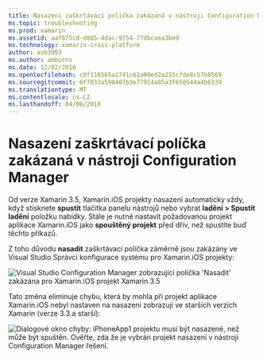 ```yaml
---
title: Nasazení zaškrtávací políčka zakázaná v nástroji Configuration Manager
ms.topic: troubleshooting
ms.prod: xamarin
ms.assetid: aaf675cd-d885-4dac-9754-77dbcaea3be9
ms.technology: xamarin-cross-platform
author: asb3993
ms.author: amburns
ms.date: 12/02/2016
ms.openlocfilehash: c0f116565a2741c62a00ed2a255cfde8c57b8569
ms.sourcegitcommit: 6f7033a598407b3e77914a85a3f650544a4b6339
ms.translationtype: MT
ms.contentlocale: cs-CZ
ms.lasthandoff: 04/06/2018
---
```

# <a name="deploy-checkboxes-disabled-in-configuration-manager"></a>Nasazení zaškrtávací políčka zakázaná v nástroji Configuration Manager

Od verze Xamarin 3.5, Xamarin.iOS projekty nasazení automaticky vždy, když stisknete **spustit** tlačítka panelu nástrojů nebo vybrat **ladění > Spustit ladění** položku nabídky. Stále je nutné nastavit požadovanou projekt aplikace Xamarin.iOS jako **spouštěný projekt** před dřív, než spustíte buď těchto příkazů.

Z toho důvodu **nasadit** zaškrtávací políčka záměrně jsou zakázány ve Visual Studio Správci konfigurace systému pro Xamarin.iOS projekty:

![](deploy-checkboxes-images/configuration.png "Visual Studio Configuration Manager zobrazující políčka 'Nasadit' zakázána pro Xamarin.iOS projekt Xamarin 3.5")

Tato změna eliminuje chybu, která by mohla při projekt aplikace Xamarin.iOS nebyl nastaven na nasazení zobrazují ve starších verzích Xamarin (verze 3.3 a starší):

![](deploy-checkboxes-images/error.png "Dialogové okno chyby: iPhoneApp1 projektu musí být nasazené, než může být spuštěn. Ověřte, zda že je vybrán projekt nasazení v nástroji Configuration Manager řešení.")
